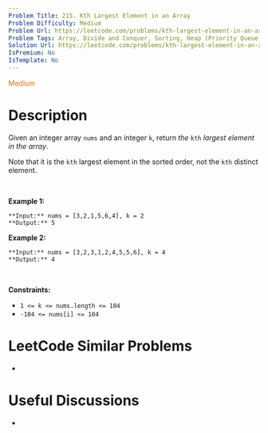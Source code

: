 ```yaml
---
Problem Title: 215. Kth Largest Element in an Array
Problem Difficulty: Medium
Problem Url: https://leetcode.com/problems/kth-largest-element-in-an-array/
Problem Tags: Array, Divide and Conquer, Sorting, Heap (Priority Queue), Quickselect
Solution Url: https://leetcode.com/problems/kth-largest-element-in-an-array/solution/
IsPremium: No
IsTemplate: No
---
```


<span style="color: rgb(239, 108, 0);">Medium</span>

# Description

Given an integer array `nums` and an integer `k`, return *the* `kth` *largest element in the array*.


Note that it is the `kth` largest element in the sorted order, not the `kth` distinct element.


 


**Example 1:**



```
**Input:** nums = [3,2,1,5,6,4], k = 2
**Output:** 5

```
**Example 2:**



```
**Input:** nums = [3,2,3,1,2,4,5,5,6], k = 4
**Output:** 4

```

 


**Constraints:**


* `1 <= k <= nums.length <= 104`
* `-104 <= nums[i] <= 104`




# LeetCode Similar Problems

- []()

# Useful Discussions

- []()
